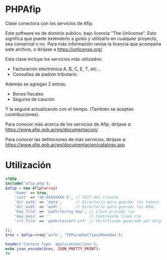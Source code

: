 # PHPAfip
Clase conectora con los servicios de Afip.

Este software es de dominio público, bajo licencia "The Unlicense".
Esto significa que puede extenderlo a gusto y utilizarlo
en cualquier proyecto, sea comercial o no.
Para más información revise la licencia que acompaña este archivo, o
diríjase a https://unlicense.org/

Esta clase incluye los servicios más utilizados:
- Facturación electrónica A, B, C, E, T, etc...
- Consultas de padrón tributario.

Además se agregan 2 extras:
- Bonos fiscales
- Seguros de caución

Y la seguiré actualizando con el tiempo.
(También se aceptan contribuciones).

Para conocer más acerca de los servicios de Afip, diríjase a:
https://www.afip.gob.ar/ws/documentacion/

Para conocer las definiciones de más servicios, diríjase a:
https://www.afip.gob.ar/ws/documentacion/catalogo.asp

# Utilización

```php
<?php
include('afip.php');
$afip = new Afip(array(
    'homo' => true,
    'cuit' => 'XX-XXXXXXXX-X', // CUIT del cliente
    'dir_auth' => 'data',      // Directorio para guardar los tokens
    'dir_wsdl' => 'wsdl',      // Directorio para guardar los WSDL
    'key_file' => 'path/to/rsa_key', // Llave privada rsa
    'key_pass' => ''                 // Contraseña llave rsa
    'crt_file' => 'path/to/cert.crt' // Certificado generado por Afip
    
));
$res = $afip->req('wsfe', 'FEParamGetTiposMonedas');

header('Content-Type: application/json');
echo json_encode($res, JSON_PRETTY_PRINT);
?>
```